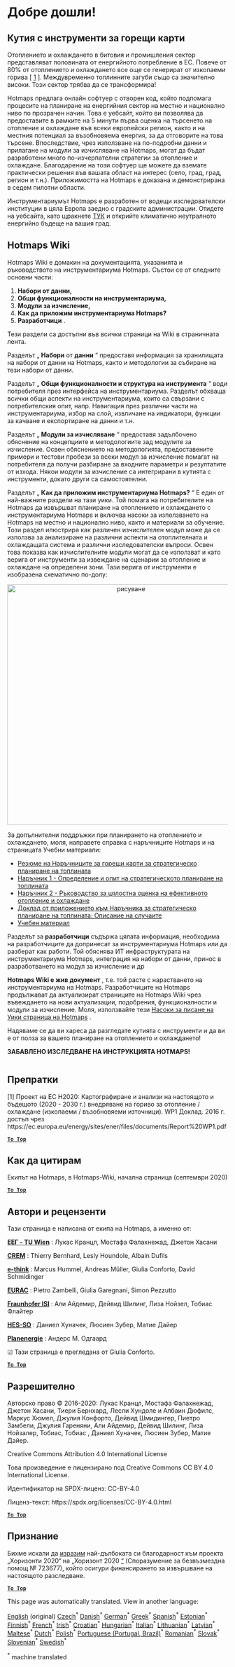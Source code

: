 <h1><a class="anchor" id="welcome!" href="#welcome!"><i class="fa fa-link"></i></a>Добре дошли!</h1><h2><a class="anchor" id="hotmaps-toolbox" href="#hotmaps-toolbox"><i class="fa fa-link"></i></a> Кутия с инструменти за горещи карти</h2><p> Отоплението и охлаждането в битовия и промишления сектор представляват половината от енергийното потребление в ЕС. Повече от 80% от отоплението и охлаждането все още се генерират от изкопаеми горива [ <a href="#references">1</a> ]. Междувременно топлинните загуби също са значително високи. Този сектор трябва да се трансформира!</p><p> Hotmaps предлага онлайн софтуер с отворен код, който подпомага процесите на планиране на енергийния сектор на местно и национално ниво по прозрачен начин. Това е уебсайт, който ви позволява да предоставите в рамките на 5 минути първа оценка на търсенето на отопление и охлаждане във всеки европейски регион, както и на местния потенциал за възобновяема енергия, за да отговорите на това търсене. Впоследствие, чрез използване на по-подробни данни и прилагане на модули за изчисляване на Hotmaps, могат да бъдат разработени много по-изчерпателни стратегии за отопление и охлаждане. Благодарение на този софтуер ще можете да вземате практически решения във вашата област на интерес (село, град, град, регион и т.н.). Приложимостта на Hotmaps е доказана и демонстрирана в седем пилотни области.</p><p> Инструментариумът Hotmaps е разработен от водещи изследователски институции в цяла Европа заедно с градските администрации. Отидете на уебсайта, като щракнете <a href="https://www.hotmaps.eu/map">ТУК</a> и открийте климатично неутралното енергийно бъдеще на вашия град.</p><h2><a class="anchor" id="hotmaps-wiki" href="#hotmaps-wiki"><i class="fa fa-link"></i></a> Hotmaps Wiki</h2><p> Hotmaps Wiki е домакин на документацията, указанията и ръководството на инструментариума Hotmaps. Състои се от следните основни части:</p><ol><li> <strong>Набори от данни,</strong></li><li> <strong>Общи функционалности на инструментариума,</strong></li><li> <strong>Модули за изчисление,</strong></li><li> <strong>Как да приложим инструментариума Hotmaps?</strong></li><li> <strong>Разработчици</strong> .</li></ol><p> Тези раздели са достъпни във всички страници на Wiki в страничната лента.</p><p> Разделът „ <strong>Набори</strong> от <strong>данни</strong> “ предоставя информация за хранилищата на набори от данни на Hotmaps, както и методологии за събиране на тези набори от данни.</p><p> Разделът „ <strong>Общи функционалности и структура на инструмента</strong> “ води потребителя през интерфейса на инструментариума. Разделът обхваща всички общи аспекти на инструментариума, които са свързани с потребителския опит, напр. Навигация през различни части на инструментариума, избор на слой, извличане на индикатори, функции за качване и експортиране на данни и т.н.</p><p> Разделът „ <strong>Модули за изчисляване</strong> “ предоставя задълбочено обяснение на концепциите и методологиите зад модулите за изчисление. Освен обяснението на методологията, предоставените примери и тестови пробези за всеки модул за изчисление помагат на потребителя да получи разбиране за входните параметри и резултатите от изхода. Някои модули за изчисление са интегрирани в кутията с инструменти, докато други са самостоятелни.</p><p> Разделът „ <strong>Как да приложим инструментариума Hotmaps?</strong> “ Е един от най-важните раздели на тази уики. Той помага на потребителите на Hotmaps да извършват планиране на отоплението и охлаждането с инструментариума Hotmaps и включва насоки за използването на Hotmaps на местно и национално ниво, както и материали за обучение. Този раздел илюстрира как различен изчислителен модул може да се използва за анализиране на различни аспекти на отоплителната и охлаждащата система и различни изследователски въпроси. Освен това показва как изчислителните модули могат да се използват и като верига от инструменти за извеждане на сценарии за отопление и охлаждане на определени зони. Тази верига от инструменти е изобразена схематично по-долу:</p><p align="center"><img alt="рисуване" src="../images/Hotmaps_toolchain_2019-05-09.png" width="550"/></p><p> За допълнителни поддръжки при планирането на отоплението и охлаждането, моля, направете справка с наръчниците Hotmaps и на страницата Учебни материали:</p><ul><li> <a href="https://www.hotmaps-project.eu/wp-content/uploads/2019/04/Summary-Hotmaps-Handbook.pdf">Резюме на Наръчниците за горещи карти за стратегическо планиране на топлината</a></li><li> <a href="https://vbn.aau.dk/da/publications/definition-amp-experiences-of-strategic-heat-planning">Наръчник 1 - Определение и опит на стратегическото планиране на топлината</a></li><li> <a href="https://vbn.aau.dk/da/publications/guidance-for-the-comprehensive-assessment-of-efficient-heating-an">Наръчник 2 - Ръководство за цялостна оценка на ефективното отопление и охлаждане</a></li><li> <a href="https://vbn.aau.dk/da/publications/appendix-report-to-the-hotmaps-handbook-for-strategic-heat-planni">Доклад от приложението към Наръчника за стратегическо планиране на топлината: Описание на случаите</a></li><li> <a href="https://wiki.hotmaps.hevs.ch/Training-Material">Учебен материал</a></li></ul><p> Разделът за <strong>разработчици</strong> съдържа цялата информация, необходима на разработчиците да допринесат за инструментариума Hotmaps или да разберат как работи. Той обяснява ИТ инфраструктурата на инструментариума Hotmaps, интеграция на набори от данни, принос в разработването на модул за изчисление и др</p><p> <strong>Hotmaps Wiki е жив документ</strong> , т.е. той расте с нарастването на инструментариума на Hotmaps. Разработчиците на Hotmaps продължават да актуализират страниците на Hotmaps Wiki чрез въвеждането на нови актуализации, подобрения, функционалности и модули за изчисление. Моля, използвайте тези <a href="Guidelines-for-writing-a-Hotmaps-Wiki-page">Насоки за писане на Уики страница на Hotmaps</a> .</p><p> Надяваме се да ви хареса да разгледате кутията с инструменти и да ви е от полза за вашето планиране на отоплението и охлаждането!</p><p> <strong>ЗАБАВЛЕНО ИЗСЛЕДВАНЕ НА ИНСТРУКЦИЯТА HOTMAPS!</strong></p><img alt="" src="../images/Hotmaps_test.JPG"/><h2><a class="anchor" id="references" href="#references"><i class="fa fa-link"></i></a> Препратки</h2><p> [1] Проект на ЕС H2020: Картографиране и анализи на настоящото и бъдещото (2020 - 2030 г.) внедряване на гориво за отопление / охлаждане (изкопаеми / възобновяеми източници). WP1 Доклад. 2016 г. достъп чрез https://ec.europa.eu/energy/sites/ener/files/documents/Report%20WP1.pdf</p><p><ins> <code><strong><a href="#hotmaps-toolbox">To Top</a></strong></code></ins></p><h2><a class="anchor" id="how-to-cite" href="#how-to-cite"><i class="fa fa-link"></i></a> Как да цитирам</h2><p> Екипът на Hotmaps, в Hotmaps-Wiki, начална страница (септември 2020)</p><p><ins> <code><strong><a href="#hotmaps-toolbox">To Top</a></strong></code></ins></p><h2><a class="anchor" id="authors-and-reviewers" href="#authors-and-reviewers"><i class="fa fa-link"></i></a> Автори и рецензенти</h2><p> Тази страница е написана от екипа на Hotmaps, а именно от:</p><p> <strong><a href="https://eeg.tuwien.ac.at/">ЕЕГ - TU Wien</a></strong> : Лукас Кранцл, Мостафа Фалахнежад, Джетон Хасани</p><p> <strong><a href="https://www.crem.ch/">CREM</a></strong> : Thierry Bernhard, Lesly Houndole, Albain Dufils</p><p> <strong><a href="https://e-think.ac.at">e-think</a></strong> : Marcus Hummel, Andreas Müller, Giulia Conforto, David Schmidinger</p><p> <strong><a href="http://www.eurac.edu">EURAC</a></strong> : Pietro Zambelli, Giulia Garegnani, Simon Pezzutto</p><p> <strong><a href="https://isi.fraunhofer.de/">Fraunhofer ISI</a></strong> : Али Айдемир, Дейвид Шилинг, Лиза Нойзел, Тобиас Флайтер</p><p> <strong><a href="https://www.hevs.ch">HES-SO</a></strong> : Даниел Хуначек, Люсиен Зубер, Матие Дайер</p><p> <strong><a href="https://planenergi.dk/">Planenergie</a></strong> : Андерс М. Одгаард</p><p> ☑ Тази страница е прегледана от Giulia Conforto.</p><p> <a href="#table-of-contents"><strong><code>To Top</code></strong></a></p><h2><a class="anchor" id="license" href="#license"><i class="fa fa-link"></i></a> Разрешително</h2><p> Авторско право © 2016-2020: Лукас Кранцл, Мостафа Фалахнежад, Джетон Хасани, Тиери Бернхард, Лесли Хундоле и Албаин Дюфилс, Маркус Хюмел, Джулия Конфорто, Дейвид Шмидингер, Пиетро Замбели, Джулия Гареняни, Али Айдемир, Дейвид Шилинг, Лиза Нойзалер, Тобиас, Тобиас , Даниел Хуначек, Люсиен Зубер, Матие Дайер.</p><p> Creative Commons Attribution 4.0 International License</p><p> Това произведение е лицензирано под Creative Commons CC BY 4.0 International License.</p><p> Идентификатор на SPDX-лиценз: CC-BY-4.0</p><p> Лиценз-текст: https://spdx.org/licenses/CC-BY-4.0.html</p><p><ins> <code><strong><a href="#hotmaps-toolbox">To Top</a></strong></code></ins></p><h2><a class="anchor" id="acknowledgement" href="#acknowledgement"><i class="fa fa-link"></i></a> Признание</h2><p> Бихме искали да <a href="https://www.hotmaps-project.eu">изразим</a> най-дълбоката си благодарност към проекта „Хоризонти 2020“ на „Хоризонт 2020 <a href="https://www.hotmaps-project.eu">“</a> (Споразумение за безвъзмездна помощ № 723677), който осигури финансирането за извършване на настоящото разследване.</p><p><ins> <code><strong><a href="#hotmaps-toolbox">To Top</a></strong></code></ins></p>
<!--- THIS IS A SUPER UNIQUE IDENTIFIER -->

This page was automatically translated. View in another language:

[English](../en/Home) (original)  [Czech](../cs/Home)<sup>\*</sup> [Danish](../da/Home)<sup>\*</sup> [German](../de/Home)<sup>\*</sup> [Greek](../el/Home)<sup>\*</sup> [Spanish](../es/Home)<sup>\*</sup> [Estonian](../et/Home)<sup>\*</sup> [Finnish](../fi/Home)<sup>\*</sup> [French](../fr/Home)<sup>\*</sup> [Irish](../ga/Home)<sup>\*</sup> [Croatian](../hr/Home)<sup>\*</sup> [Hungarian](../hu/Home)<sup>\*</sup> [Italian](../it/Home)<sup>\*</sup> [Lithuanian](../lt/Home)<sup>\*</sup> [Latvian](../lv/Home)<sup>\*</sup> [Maltese](../mt/Home)<sup>\*</sup> [Dutch](../nl/Home)<sup>\*</sup> [Polish](../pl/Home)<sup>\*</sup> [Portuguese (Portugal, Brazil)](../pt/Home)<sup>\*</sup> [Romanian](../ro/Home)<sup>\*</sup> [Slovak](../sk/Home)<sup>\*</sup> [Slovenian](../sl/Home)<sup>\*</sup> [Swedish](../sv/Home)<sup>\*</sup> 

<sup>\*</sup> machine translated
